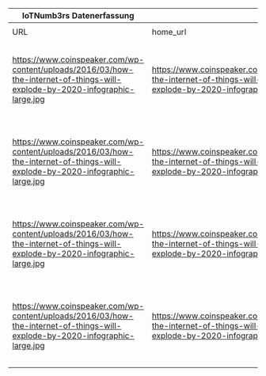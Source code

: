 |IoTNumb3rs Datenerfassung|||||||||||
| ---- | ---- | ---- | ---- | ---- | ---- | ---- | ---- | ---- | ---- | ---- |
||||||||||||
|URL|home_url|filename|device_class|device_count|market_class|market_volume|prognosis_year|publication_year|authorship_class|Dropbox folder|
|https://www.coinspeaker.com/wp-content/uploads/2016/03/how-the-internet-of-things-will-explode-by-2020-infographic-large.jpg|https://www.coinspeaker.com/how-the-internet-of-things-will-explode-by-2020-infographic/|file9_how-the-internet-of-things-will-explode-by-2020-infographic-large.jpg|generic IoT|24000000000|||2020|2016|journalist|marielledemuth/20190113-1508|
|https://www.coinspeaker.com/wp-content/uploads/2016/03/how-the-internet-of-things-will-explode-by-2020-infographic-large.jpg|https://www.coinspeaker.com/how-the-internet-of-things-will-explode-by-2020-infographic/|file9_how-the-internet-of-things-will-explode-by-2020-infographic-large.jpg|generic IoT|5000000000|||2015|2016|journalist|marielledemuth/20190113-1508|
|https://www.coinspeaker.com/wp-content/uploads/2016/03/how-the-internet-of-things-will-explode-by-2020-infographic-large.jpg|https://www.coinspeaker.com/how-the-internet-of-things-will-explode-by-2020-infographic/|file9_how-the-internet-of-things-will-explode-by-2020-infographic-large.jpg|||invest|6E+12|2020|2016|journalist|marielledemuth/20190113-1508|
|https://www.coinspeaker.com/wp-content/uploads/2016/03/how-the-internet-of-things-will-explode-by-2020-infographic-large.jpg|https://www.coinspeaker.com/how-the-internet-of-things-will-explode-by-2020-infographic/|file9_how-the-internet-of-things-will-explode-by-2020-infographic-large.jpg|||revenue|1.3E+13|2025|2016|journalist|marielledemuth/20190113-1508|
